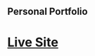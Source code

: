 ## Personal Portfolio

# [Live Site](https://jasprofile.vercel.app/)

<!-- ![Portfolio Website](https://drive.google.com/file/d/1yQ0ccu1AGp4rJKUbK3fCmJAd8_ldoBE6/view?usp=sharing) -->
